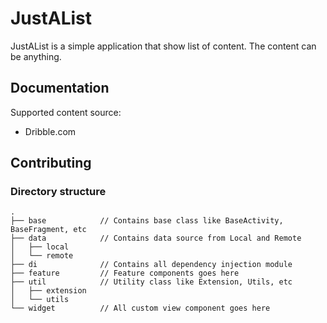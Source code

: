# JustAList

JustAList is a simple application that show list of content. The content can be anything.

## Documentation

Supported content source:
- Dribble.com

## Contributing

### Directory structure

```
.
├── base            // Contains base class like BaseActivity, BaseFragment, etc
├── data            // Contains data source from Local and Remote
│   ├── local       
│   └── remote      
├── di              // Contains all dependency injection module
├── feature         // Feature components goes here
├── util            // Utility class like Extension, Utils, etc
│   ├── extension
│   └── utils
└── widget          // All custom view component goes here

```

